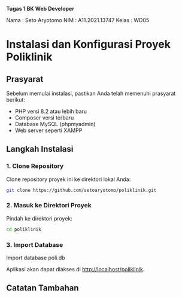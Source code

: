 **Tugas 1 BK Web Developer**

Nama  : Seto Aryotomo
NIM   : A11.2021.13747
Kelas : WD05

# Instalasi dan Konfigurasi Proyek Poliklinik

## Prasyarat
Sebelum memulai instalasi, pastikan Anda telah memenuhi prasyarat berikut:
- PHP versi 8.2 atau lebih baru
- Composer versi terbaru
- Database MySQL (phpmyadmin)
- Web server seperti XAMPP

## Langkah Instalasi

### 1. Clone Repository
Clone repository proyek ini ke direktori lokal Anda:
```bash
git clone https://github.com/setoaryotomo/poliklinik.git
```

### 2. Masuk ke Direktori Proyek
Pindah ke direktori proyek:
```bash
cd poliklinik
```

### 3. Import Database
Import database poli.db


Aplikasi akan dapat diakses di [http://localhost/poliklinik](http://localhost:poliklinik).


## Catatan Tambahan

